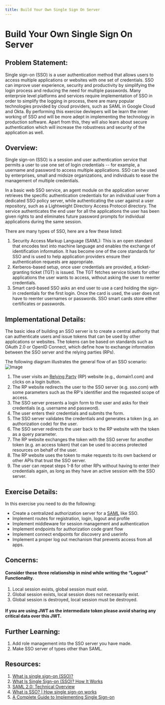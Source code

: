 ```yaml
---
title: Build Your Own Single Sign On Server
---
```

# Build Your Own Single Sign On Server

## Problem Statement:

Single sign-on (SSO) is a user authentication method that allows users to access multiple applications or websites with one set of credentials. SSO can improve user experience, security and productivity by simplifying the login process and reducing the need for multiple passwords. Many enterprsie level platforms and services require implementation of SSO in order to simplify the logging in process, there are many popular technologies provided by cloud providers, such as SAML in Google Cloud and Okta. By performing this exercise devlepers will be learn the inner working of SSO and will be more adept in implementing the technology in production software. Apart from this, they will also learn about secure authentication which will increase the robustness and security of the application as well.

## Overview:

Single sign-on (SSO) is a session and user authentication service that permits a user to use one set of login credentials -- for example, a username and password to access multiple applications. SSO can be used by enterprises, small and midsize organizations, and individuals to ease the management of multiple credentials.

In a basic web SSO service, an agent module on the application server retrieves the specific authentication credentials for an individual user from a dedicated SSO policy server, while authenticating the user against a user repository, such as a Lightweight Directory Access Protocol directory. The service authenticates the end user for all the applications the user has been given rights to and eliminates future password prompts for individual applications during the same session.

There are many types of SSO, here are a few these listed:

1. Security Access Markup Language (SAML): This is an open standard that encodes text into machine language and enables the exchange of identification information. It has become one of the core standards for SSO and is used to help application providers ensure their authentication requests are appropriate.
2. Kerberos-based setup, once user credentials are provided, a ticket-granting ticket (TGT) is issued. The TGT fetches service tickets for other applications the user wants to access, without asking the user to reenter credentials.
3. Smart card-based SSO asks an end user to use a card holding the sign-in credentials for the first login. Once the card is used, the user does not have to reenter usernames or passwords. SSO smart cards store either certificates or passwords.

## Implementational Details:

The basic idea of building an SSO server is to create a central authority that can authenticate users and issue tokens that can be used by other applications or websites. The tokens can be based on standards such as OAuth 2.0 or OpenID Connect, which define how to exchange information between the SSO server and the relying parties (RPs).

The following diagram illustrates the general flow of an SSO scenario:
![Image](https://images.ctfassets.net/23aumh6u8s0i/4hakDPwQtaPfcDNwkd4C9x/e54ee76304953540b4b71fcccbaf690a/typical-sso-v2)

1. The user visits an <a href="https://en.wikipedia.org/wiki/Relying_party#:~:text=A%20relying%20party%20(RP)%20is,relying%20party%20(RP)%20applications.">Relying Party</a> (RP) website (e.g., domain1.com) and clicks on a login button.
2. The RP website redirects the user to the SSO server (e.g. sso.com) with some parameters such as the RP's identifier and the requested scope of access.
3. The SSO server presents a login form to the user and asks for their credentials (e.g. username and password).
4. The user enters their credentials and submits the form.
5. The SSO server validates the credentials and generates a token (e.g. an authorization code) for the user.
6. The SSO server redirects the user back to the RP website with the token as a query parameter.
7. The RP website exchanges the token with the SSO server for another token (e.g. an access token) that can be used to access protected resources on behalf of the user.
8. The RP website uses the token to make requests to its own backend or other APIs that trust the SSO server.
9. The user can repeat steps 1-8 for other RPs without having to enter their credentials again, as long as they have an active session with the SSO server.

## Exercise Details:

In this exercise you need to do the following:

- Create a centralized authorization server for a <a href="https://auth0.com/blog/how-saml-authentication-works/">SAML</a> like SSO.
- Implement routes for registration, login, logout and profile
- Implement middleware for session management and authentication
- Implement endpoints for authorization code grant flow
- Implement connect endpoints for discovery and userinfo
- Implement a proper log out mechanism that prevents access from all apps.

## Concerns:

#### Consider these three relationship in mind while writing the “Logout” Functionality.

1. Local session exists, global session must exist.
2. Global session exists, local session does not necessarily exist.
3. Global session is destroyed, local session must be destroyed.

#### If you are using JWT as the intermediate token please avoid sharing any critical data over this JWT.

## Further Learning:

1. Add role management into the SSO server you have made.
2. Make SSO server of types other than SAML.

## Resources:

1. <a href="https://www.techtarget.com/searchsecurity/definition/single-sign-on">What is single sign-on (SSO)?</a>
2. <a href="https://www.youtube.com/watch?v=O1cRJWYF-g4">What Is Single Sign-on (SSO)? How It Works</a>
3. <a href="https://www.youtube.com/watch?v=SvppXbpv-5k&t=833s">SAML 2.0: Technical Overview</a>
4. <a href="https://www.cloudflare.com/en-gb/learning/access-management/what-is-sso/">What is SSO? | How single sign-on works</a>
5. <a href="https://frontegg.com/blog/a-complete-guide-to-implementing-single-sign-on">A Complete Guide to Implementing Single Sign-on</a>
